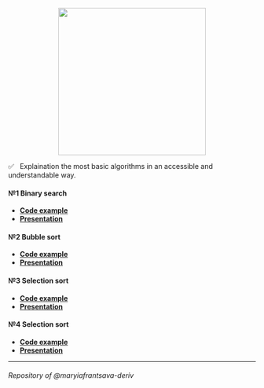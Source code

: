 <p align="center">
<img src="https://user-images.githubusercontent.com/53209068/146738432-f622e644-4616-4fcb-a5c7-7143c55e1981.png" width="300"/>
</p>

:white_check_mark: &nbsp; Explaination the most basic algorithms in an accessible and understandable way.


#### №1 Binary search 
* [**Code example**](binarySearch.js)
* [**Presentation**](https://drive.google.com/file/d/1Ev5eenEnTzozpw42dt_bp7yIfKo0qu1-/view?usp=sharing)
#### №2 Bubble sort
* [**Code example**](bubbleSort.js)
* [**Presentation**](https://drive.google.com/file/d/1fMKVq7psTfVDwQasSErmuaN2LN71eb6c/view?usp=sharing)
#### №3 Selection sort
* [**Code example**](selectionSort.js)
* [**Presentation**](https://drive.google.com/file/d/1dz2YfB-baUEMhdZbSTqEXHCKrR9QT7pU/view?usp=sharing)
#### №4 Selection sort
* [**Code example**](recursion.js)
* [**Presentation**](https://drive.google.com/file/d/1j2iYxwMy0NBxZkmjp_dRUBIyORY2Gkfb/view?usp=sharing)
***
###### Repository of @maryiafrantsava-deriv




